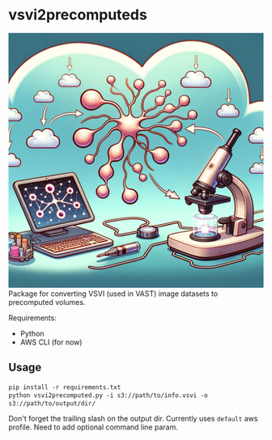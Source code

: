 # vsvi2precomputeds
![Logo](logo.png)
Package for converting VSVI (used in VAST) image datasets to precomputed volumes.

Requirements:
* Python
* AWS CLI (for now)

## Usage
```
pip install -r requirements.txt
python vsvi2precomputed.py -i s3://path/to/info.vsvi -o s3://path/to/output/dir/
```
Don't forget the trailing slash on the output dir.
Currently uses `default` aws profile. Need to add optional command line param.
